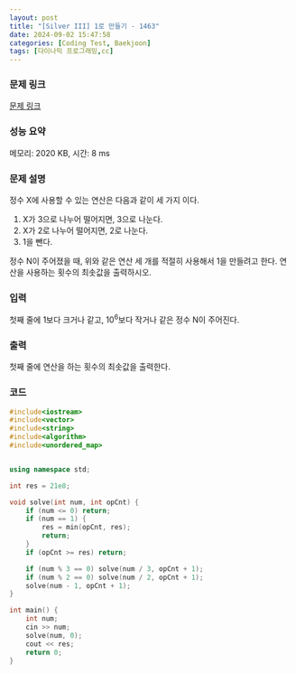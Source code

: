 ```yaml
---
layout: post
title: "[Silver III] 1로 만들기 - 1463"
date: 2024-09-02 15:47:58
categories: [Coding Test, Baekjoon]
tags: [다이나믹 프로그래밍,cc]
---
```


### 문제 링크

[문제 링크](https://www.acmicpc.net/problem/1463)

### 성능 요약

메모리: 2020 KB, 시간: 8 ms

### 문제 설명

<p>정수 X에 사용할 수 있는 연산은 다음과 같이 세 가지 이다.</p>

<ol>
	<li>X가 3으로 나누어 떨어지면, 3으로 나눈다.</li>
	<li>X가 2로 나누어 떨어지면, 2로 나눈다.</li>
	<li>1을 뺀다.</li>
</ol>

<p>정수 N이 주어졌을 때, 위와 같은 연산 세 개를 적절히 사용해서 1을 만들려고 한다. 연산을 사용하는 횟수의 최솟값을 출력하시오.</p>

### 입력

 <p>첫째 줄에 1보다 크거나 같고, 10<sup>6</sup>보다 작거나 같은 정수 N이 주어진다.</p>

### 출력

 <p>첫째 줄에 연산을 하는 횟수의 최솟값을 출력한다.</p>

### 코드

```cc
#include<iostream>
#include<vector>
#include<string>
#include<algorithm>
#include<unordered_map>


using namespace std;

int res = 21e8;

void solve(int num, int opCnt) {
	if (num <= 0) return;
	if (num == 1) {
		res = min(opCnt, res);
		return;
	}
	if (opCnt >= res) return;

	if (num % 3 == 0) solve(num / 3, opCnt + 1);
	if (num % 2 == 0) solve(num / 2, opCnt + 1);
	solve(num - 1, opCnt + 1);
}

int main() {
	int num;
	cin >> num;
	solve(num, 0);
	cout << res;
	return 0;
}
```
